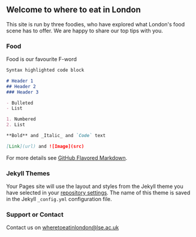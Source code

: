 ## Welcome to where to eat in London

This site is run by three foodies, who have explored what London's food scene has to offer. We are happy to share our top tips with you.

### Food

Food is our favourite F-word

```markdown
Syntax highlighted code block

# Header 1
## Header 2
### Header 3

- Bulleted
- List

1. Numbered
2. List

**Bold** and _Italic_ and `Code` text

[Link](url) and ![Image](src)
```

For more details see [GitHub Flavored Markdown](https://guides.github.com/features/mastering-markdown/).

### Jekyll Themes

Your Pages site will use the layout and styles from the Jekyll theme you have selected in your [repository settings](https://github.com/coxmm/coxmm.github.io/settings). The name of this theme is saved in the Jekyll `_config.yml` configuration file.

### Support or Contact

Contact us on wheretoeatinlondon@lse.ac.uk
